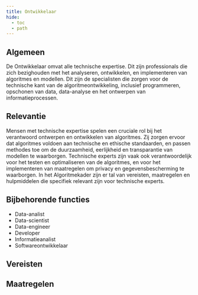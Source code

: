 ```yaml
---
title: Ontwikkelaar
hide:
  - toc
  - path
---
```


## Algemeen
De Ontwikkelaar omvat alle technische expertise. Dit zijn professionals die zich bezighouden met het analyseren, ontwikkelen, en implementeren van algoritmes en modellen. Dit zijn de specialisten die zorgen voor de technische kant van de algoritmeontwikkeling, inclusief programmeren, opschonen van data, data-analyse en het ontwerpen van informatieprocessen.

## Relevantie
Mensen met technische expertise spelen een cruciale rol bij het verantwoord ontwerpen en ontwikkelen van algoritmes. Zij zorgen ervoor dat algoritmes voldoen aan technische en ethische standaarden, en passen methodes toe om de duurzaamheid, eerlijkheid en transparantie van modellen te waarborgen. Technische experts zijn vaak ook verantwoordelijk voor het testen en optimaliseren van de algoritmes, en voor het implementeren van maatregelen om privacy en gegevensbescherming te waarborgen. In het Algoritmekader zijn er tal van vereisten, maatregelen en hulpmiddelen die specifiek relevant zijn voor technische experts.

## Bijbehorende functies
-	Data-analist
-	Data-scientist
-	Data-engineer
-	Developer
-	Informatieanalist
-	Softwareontwikkelaar


## Vereisten

<!-- list_vereisten rollen/ontwikkelaar no-rol no-levenscyclus no-search no-onderwerp -->

## Maatregelen

<!-- list_maatregelen rollen/ontwikkelaar no-rol no-levenscyclus no-search no-onderwerp -->

